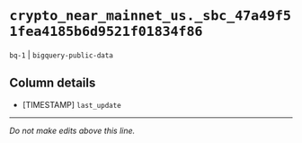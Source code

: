 # `crypto_near_mainnet_us._sbc_47a49f51fea4185b6d9521f01834f86`
`bq-1` | `bigquery-public-data`

## Column details
* [TIMESTAMP] `last_update`

-------------------------------------------------------------------------------
*Do not make edits above this line.*

